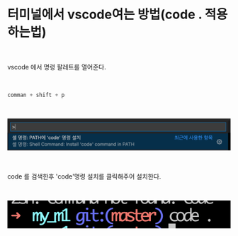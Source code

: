 # 터미널에서 vscode여는 방법(code . 적용 하는법)

<br>

vscode 에서 명령 팔레트를 열어준다.

<br>

```jsx
comman + shift + p
```

<br>

![code.사용하기](../Images/code.사용하기/code.사용하기-1.png)

<br>

code 를 검색한후 'code'명령 설치를 클릭해주어 설치한다.

<br>

![code.사용하기](../Images/code.사용하기/code.사용하기-2.png)